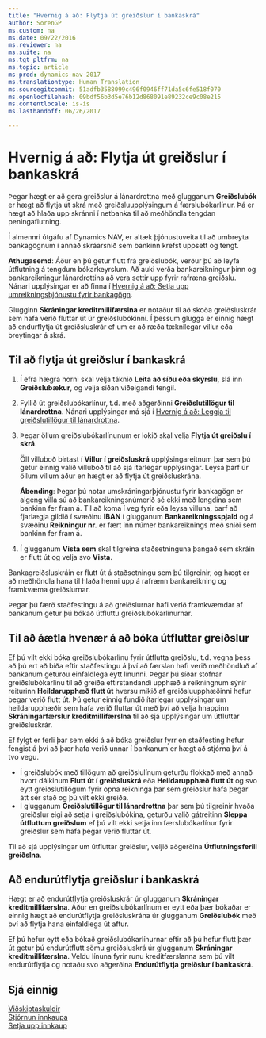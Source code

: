 ```yaml
---
title: "Hvernig á að: Flytja út greiðslur í bankaskrá"
author: SorenGP
ms.custom: na
ms.date: 09/22/2016
ms.reviewer: na
ms.suite: na
ms.tgt_pltfrm: na
ms.topic: article
ms-prod: dynamics-nav-2017
ms.translationtype: Human Translation
ms.sourcegitcommit: 51adfb3588099c496f0946ff71da5c6fe518f070
ms.openlocfilehash: 09bdf56b3d5e76b12d868091e89232ce9c08e215
ms.contentlocale: is-is
ms.lasthandoff: 06/26/2017

---
```


# <a name="how-to-export-payments-to-a-bank-file"></a>Hvernig á að: Flytja út greiðslur í bankaskrá
Þegar hægt er að gera greiðslur á lánardrottna með glugganum **Greiðslubók** er hægt að flytja út skrá með greiðsluupplýsingum á færslubókarlínur. Þá er hægt að hlaða upp skránni í netbanka til að meðhöndla tengdan peningaflutning.

Í almennri útgáfu af Dynamics NAV, er altæk þjónustuveita til að umbreyta bankagögnum í annað skráarsnið sem bankinn krefst uppsett og tengt.

**Athugasemd**: Áður en þú getur flutt frá greiðslubók, verður þú að leyfa útflutning á tengdum bókarkeyrslum. Að auki verða bankareikningur þinn og bankareikningur lánardrottins að vera settir upp fyrir rafræna greiðslu. Nánari upplýsingar er að finna í [Hvernig á að: Setja upp umreikningsþjónustu fyrir bankagögn](bank-how-setup-bank-data-conversion-service.md).

Glugginn **Skráningar kreditmillifærslna** er notaður til að skoða greiðsluskrár sem hafa verið fluttar út úr greiðslubókinni. Í þessum glugga er einnig hægt að endurflytja út greiðsluskrár ef um er að ræða tæknilegar villur eða breytingar á skrá.

## <a name="to-export-payments-to-a-bank-file"></a>Til að flytja út greiðslur í bankaskrá
1. Í efra hægra horni skal velja táknið **Leita að síðu eða skýrslu**, slá inn **Greiðslubækur**, og velja síðan viðeigandi tengil.
2. Fyllið út greiðslubókarlínur, t.d. með aðgerðinni **Greiðslutillögur til lánardrottna**. Nánari upplýsingar má sjá í [Hvernig á að: Leggja til greiðslutillögur til lánardrottna](payables-how-suggest-vendor-payments.md).  
3. Þegar öllum greiðslubókarlínunum er lokið skal velja **Flytja út greiðslu í skrá**.

    Öll villuboð birtast í **Villur í greiðsluskrá** upplýsingareitnum þar sem þú getur einnig valið villuboð til að sjá ítarlegar upplýsingar. Leysa þarf úr öllum villum áður en hægt er að flytja út greiðsluskrána.

    **Ábending**: Þegar þú notar umskráningarþjónustu fyrir bankagögn er algeng villa sú að bankareikningsnúmerið sé ekki með lengdina sem bankinn fer fram á. Til að koma í veg fyrir eða leysa villuna, þarf að fjarlægja gildið í svæðinu **IBAN** í glugganum **Bankareikningsspjald** og á svæðinu **Reikningur nr.** er fært inn númer bankareiknings með sniði sem bankinn fer fram á.
4. Í glugganum **Vista sem** skal tilgreina staðsetninguna þangað sem skráin er flutt út og velja svo **Vista**.

Bankagreiðsluskráin er flutt út á staðsetningu sem þú tilgreinir, og hægt er að meðhöndla hana til hlaða henni upp á rafrænn bankareikning og framkvæma greiðslurnar.

Þegar þú færð staðfestingu á að greiðslurnar hafi verið framkvæmdar af bankanum getur þú bókað útfluttu greiðslubókarlínurnar.

## <a name="to-plan-when-to-post-exported-payments"></a>Til að áætla hvenær á að bóka útfluttar greiðslur
Ef þú vilt ekki bóka greiðslubókarlínu fyrir útflutta greiðslu, t.d. vegna þess að þú ert að bíða eftir staðfestingu á því að færslan hafi verið meðhöndluð af bankanum geturðu einfaldlega eytt línunni. Þegar þú síðar stofnar greiðslubókarlínu til að greiða eftirstandandi upphæð á reikningnum sýnir reiturinn **Heildarupphæð flutt út** hversu mikið af greiðsluupphæðinni hefur þegar verið flutt út. Þú getur einnig fundið ítarlegar upplýsingar um heildarupphæðir sem hafa verið fluttar út með því að velja hnappinn **Skráningarfærslur kreditmillifærslna** til að sjá upplýsingar um útfluttar greiðsluskrár.

Ef fylgt er ferli þar sem ekki á að bóka greiðslur fyrr en staðfesting hefur fengist á því að þær hafa verið unnar í bankanum er hægt að stjórna því á tvo vegu.

* Í greiðslubók með tillögum að greiðslulínum geturðu flokkað með annað hvort dálkinum **Flutt út í greiðsluskrá** eða **Heildarupphæð flutt út** og svo eytt greiðslutillögum fyrir opna reikninga þar sem greiðslur hafa þegar átt sér stað og þú vilt ekki greiða.
* Í glugganum **Greiðslutillögur til lánardrottna** þar sem þú tilgreinir hvaða greiðslur eigi að setja í greiðslubókina, geturðu valið gátreitinn **Sleppa útfluttum greiðslum** ef þú vilt ekki setja inn færslubókarlínur fyrir greiðslur sem hafa þegar verið fluttar út.

Til að sjá upplýsingar um útfluttar greiðslur, veljið aðgerðina **Útflutningsferill greiðslna**.

## <a name="to-re-export-payments-to-a-bank-file"></a>Að endurútflytja greiðslur í bankaskrá
Hægt er að endurútflytja greiðsluskrár úr glugganum **Skráningar kreditmillifærslna**. Áður en greiðslubókarlínum er eytt eða þær bókaðar er einnig hægt að endurútflytja greiðsluskrána úr glugganum **Greiðslubók** með því að flytja hana einfaldlega út aftur.

Ef þú hefur eytt eða bókað greiðslubókarlínurnar eftir að þú hefur flutt þær út getur þú endurútflutt sömu greiðsluskrá úr glugganum **Skráningar kreditmillifærslna**. Veldu línuna fyrir runu kreditfærslanna sem þú vilt endurútflytja og notaðu svo aðgerðina **Endurútflytja greiðslur í bankaskrá**.

## <a name="see-also"></a>Sjá einnig
[Viðskiptaskuldir](payables-manage-payables.md)  
[Stjórnun innkaupa](purchasing-manage-purchasing.md)  
[Setja upp innkaup](purchasing-setup-purchasing.md)

